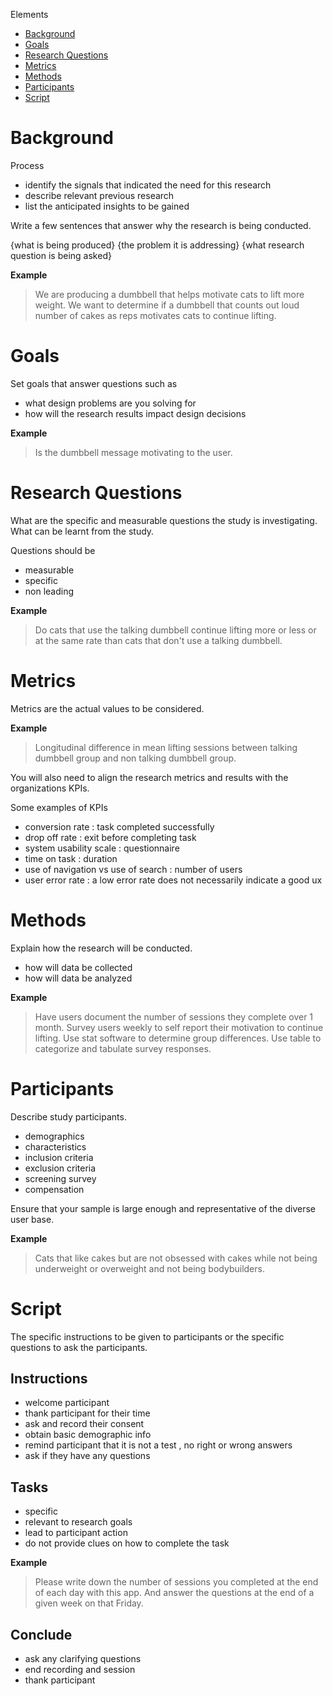 Elements

- [Background](#Background)
- [Goals](#Goals)
- [Research Questions](#Research%20Questions)
- [Metrics](#Metrics)
- [Methods](#Methods)
- [Participants](#Participants)
- [Script](#Script)

# Background

Process

- identify the signals that indicated the need for this research
- describe relevant previous research
- list the anticipated insights to be gained

Write a few sentences that answer why the research is being conducted.

{what is being produced} {the problem it is addressing} {what research question is being asked}

**Example**

> We are producing a dumbbell that helps motivate cats to lift more weight. We want to determine if a dumbbell that counts out loud number of cakes as reps motivates cats to continue lifting.

# Goals

Set goals that answer questions such as

- what design problems are you solving for
- how will the research results impact design decisions

**Example**

> Is the dumbbell message motivating to the user.

# Research Questions

What are the specific and measurable questions the study is investigating.
What can be learnt from the study.

Questions should be

- measurable
- specific
- non leading

**Example**

> Do cats that use the talking dumbbell continue lifting more or less or at the same rate than cats that don't use a talking dumbbell.

# Metrics

Metrics are the actual values to be considered.

**Example**

> Longitudinal difference in mean lifting sessions between talking dumbbell group and non talking dumbbell group.

You will also need to align the research metrics and results with the organizations KPIs.

Some examples of KPIs

- conversion rate : task completed successfully
- drop off rate : exit before completing task
- system usability scale : questionnaire
- time on task : duration
- use of navigation vs use of search : number of users
- user error rate : a low error rate does not necessarily indicate a good ux

# Methods

Explain how the research will be conducted.

- how will data be collected
- how will data be analyzed

**Example**

> Have users document the number of sessions they complete over 1 month. Survey users weekly to self report their motivation to continue lifting.
> Use stat software to determine group differences. Use table to categorize and tabulate survey responses.

# Participants

Describe study participants.

- demographics
- characteristics
- inclusion criteria
- exclusion criteria
- screening survey
- compensation

Ensure that your sample is large enough and representative of the diverse user base.

**Example**

> Cats that like cakes but are not obsessed with cakes while not being underweight or overweight and not being bodybuilders.

# Script

The specific instructions to be given to participants or the specific questions to ask the participants.

## Instructions

 - welcome participant
 - thank participant for their time
 - ask and record their consent
 - obtain basic demographic info
 - remind participant that it is not a test , no right or wrong answers
 - ask if they have any questions
## Tasks

- specific
- relevant to research goals
- lead to participant action
- do not provide clues on how to complete the task

**Example**

> Please write down the number of sessions you completed at the end of each day with this app. And answer the questions at the end of a given week on that Friday.

## Conclude

- ask any clarifying questions
- end recording and session
- thank participant

